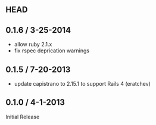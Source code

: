 ## HEAD

## 0.1.6 / 3-25-2014
- allow ruby 2.1.x
- fix rspec deprication warnings

## 0.1.5 / 7-20-2013
- update capistrano to 2.15.1 to support Rails 4 (eratchev)

## 0.1.0 / 4-1-2013
Initial Release
